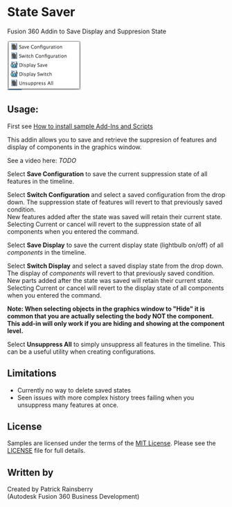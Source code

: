 # State Saver
Fusion 360 Addin to Save Display and Suppresion State

![State Saver Dialog](./resources/configSaverMenu.png)
## Usage:
First see [How to install sample Add-Ins and Scripts](https://rawgit.com/AutodeskFusion360/AutodeskFusion360.github.io/master/Installation.html)

This addin allows you to save and retrieve the suppresion of features and display of components in the graphics window.

See a video here: _TODO_

Select **Save Configuration** to save the current suppression state of all features in the timeline.

Select **Switch Configuration** and select a saved configuration from the drop down. The suppression state of features will revert to that previously saved condition.  
  New features added after the state was saved will retain their current state.  
  Selecting Current or cancel will revert to the suppression state of all components when you entered the command.

Select **Save Display** to save the current display state (lightbulb on/off) of all _components_ in the timeline.

Select **Switch Display** and select a saved display state from the drop down. The display of _components_ will revert to that previously saved condition.  
  New parts added after the state was saved will retain their current state.  
  Selecting Current or cancel will revert to the display state of all components when you entered the command.

**Note: When selecting objects in the graphics window to "Hide" it is common that you are actually selecting the body NOT the component.  This add-in will only work if you are hiding and showing at the component level.**

Select **Unsuppress All** to simply unsuppress all features in the timeline.  This can be a useful utility when creating configurations.

## Limitations
  * Currently no way to delete saved states
  * Seen issues with more complex history trees failing when you unsuppress many features at once.

## License
Samples are licensed under the terms of the [MIT License](http://opensource.org/licenses/MIT). Please see the [LICENSE](LICENSE) file for full details.

## Written by

Created by Patrick Rainsberry <br /> (Autodesk Fusion 360 Business Development)
